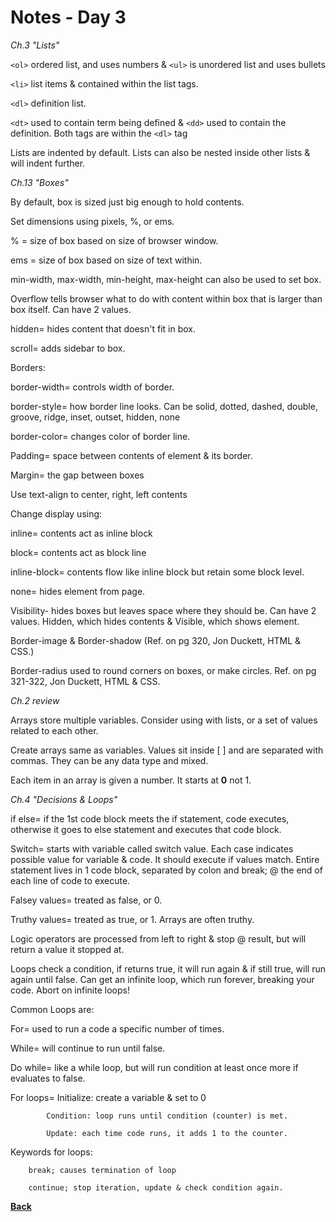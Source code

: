 # Notes - Day 3

_Ch.3 "Lists"_

`<ol>` ordered list, and uses numbers & `<ul>` is unordered list and uses bullets

`<li>` list items & contained within the list tags.

`<dl>` definition list.

`<dt>` used to contain term being defined & `<dd>` used to contain the definition. Both tags are within the `<dl>` tag

Lists are indented by default. Lists can also be nested inside other lists & will indent further.

_Ch.13 "Boxes"_

By default, box is sized just big enough to hold contents.

Set dimensions using pixels, %, or ems.

% = size of box based on size of browser window.

ems = size of box based on size of text within.

min-width, max-width, min-height, max-height can also be used to set box.

Overflow tells browser what to do with content within box that is larger than box itself. Can have 2 values.

hidden= hides content that doesn't fit in box.

scroll= adds sidebar to box.

Borders:

border-width= controls width of border.

border-style= how border line looks. Can be solid, dotted, dashed, double, groove, ridge, inset, outset, hidden, none

border-color= changes color of border line.

Padding= space between contents of element & its border.

Margin= the gap between boxes

Use text-align to center, right, left contents

Change display using:

inline= contents act as inline block

block= contents act as block line

inline-block= contents flow like inline block but retain some block level.

none= hides element from page.

Visibility- hides boxes but leaves space where they should be. Can have 2 values. Hidden, which hides contents & Visible, which shows element.

Border-image & Border-shadow (Ref. on pg 320, Jon Duckett, HTML & CSS.)

Border-radius used to round corners on boxes, or make circles. Ref. on pg 321-322, Jon Duckett, HTML & CSS.

_Ch.2 review_

Arrays store multiple variables. Consider using with lists, or a set of values related to each other.

Create arrays same as variables. Values sit inside [ ] and are separated with commas. They can be any data type and mixed.

Each item in an array is given a number. It starts at **0** not 1.

_Ch.4 "Decisions & Loops"_

if else= if the 1st code block meets the if statement, code executes, otherwise it goes to else statement and executes that code block.

Switch= starts with variable called switch value. Each case indicates possible value for variable & code. It should execute if values match. Entire statement lives in 1 code block, separated by colon and break; @ the end of each line of code to execute.

Falsey values= treated as false, or 0.

Truthy values= treated as true, or 1. Arrays are often truthy.

Logic operators are processed from left to right & stop @ result, but will return a value it stopped at.

Loops check a condition, if returns true, it will run again & if still true, will run again until false. Can get an infinite loop, which run forever, breaking your code. Abort on infinite loops!

Common Loops are:

For= used to run a code a specific number of times.

While= will continue to run until false.

Do while= like a while loop, but will run condition at least once more if evaluates to false.

For loops= Initialize: create a variable & set to 0

            Condition: loop runs until condition (counter) is met.

            Update: each time code runs, it adds 1 to the counter.

Keywords for loops:

        break; causes termination of loop

        continue; stop iteration, update & check condition again.

**<a href = "https://github.com/scottie-l/reading-notes/blob/main/reading-notes-201/README.md">Back</a>**
